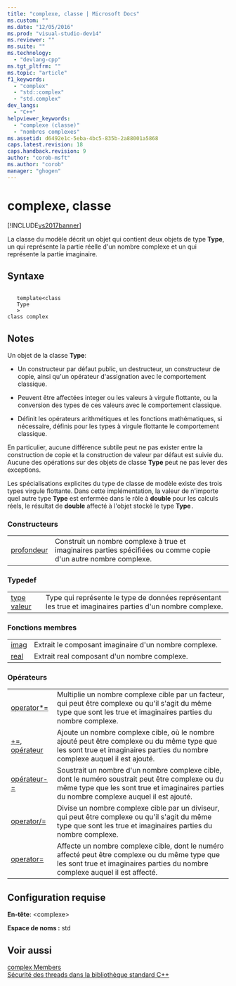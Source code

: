 ```yaml
---
title: "complexe, classe | Microsoft Docs"
ms.custom: ""
ms.date: "12/05/2016"
ms.prod: "visual-studio-dev14"
ms.reviewer: ""
ms.suite: ""
ms.technology: 
  - "devlang-cpp"
ms.tgt_pltfrm: ""
ms.topic: "article"
f1_keywords: 
  - "complex"
  - "std::complex"
  - "std.complex"
dev_langs: 
  - "C++"
helpviewer_keywords: 
  - "complexe (classe)"
  - "nombres complexes"
ms.assetid: d6492e1c-5eba-4bc5-835b-2a88001a5868
caps.latest.revision: 18
caps.handback.revision: 9
author: "corob-msft"
ms.author: "corob"
manager: "ghogen"
---
```

# complexe, classe
[!INCLUDE[vs2017banner](../assembler/inline/includes/vs2017banner.md)]

La classe du modèle décrit un objet qui contient deux objets de type **Type**, un qui représente la partie réelle d'un nombre complexe et un qui représente la partie imaginaire.  
  
## Syntaxe  
  
```  
  
   template<class   
   Type  
   >  
class complex  
```  
  
## Notes  
 Un objet de la classe **Type**:  
  
-   Un constructeur par défaut public, un destructeur, un constructeur de copie, ainsi qu'un opérateur d'assignation avec le comportement classique.  
  
-   Peuvent être affectées integer ou les valeurs à virgule flottante, ou la conversion des types de ces valeurs avec le comportement classique.  
  
-   Définit les opérateurs arithmétiques et les fonctions mathématiques, si nécessaire, définis pour les types à virgule flottante le comportement classique.  
  
 En particulier, aucune différence subtile peut ne pas exister entre la construction de copie et la construction de valeur par défaut est suivie du.  Aucune des opérations sur des objets de classe **Type** peut ne pas lever des exceptions.  
  
 Les spécialisations explicites du type de classe de modèle existe des trois types virgule flottante.  Dans cette implémentation, la valeur de n'importe quel autre type **Type** est enfermée dans le rôle à **double** pour les calculs réels, le résultat de **double** affecté à l'objet stocké le type **Type**`.`  
  
### Constructeurs  
  
|||  
|-|-|  
|[profondeur](../Topic/complex::complex.md)|Construit un nombre complexe à true et imaginaires parties spécifiées ou comme copie d'un autre nombre complexe.|  
  
### Typedef  
  
|||  
|-|-|  
|[type valeur](../Topic/complex::value_type.md)|Type qui représente le type de données représentant les true et imaginaires parties d'un nombre complexe.|  
  
### Fonctions membres  
  
|||  
|-|-|  
|[imag](../Topic/complex::imag.md)|Extrait le composant imaginaire d'un nombre complexe.|  
|[real](../Topic/complex::real.md)|Extrait real composant d'un nombre complexe.|  
  
### Opérateurs  
  
|||  
|-|-|  
|[operator\*\=](../Topic/complex::operator*=.md)|Multiplie un nombre complexe cible par un facteur, qui peut être complexe ou qu'il s'agit du même type que sont les true et imaginaires parties du nombre complexe.|  
|[\+\=, opérateur](../Topic/complex::operator+=.md)|Ajoute un nombre complexe cible, où le nombre ajouté peut être complexe ou du même type que les sont true et imaginaires parties du nombre complexe auquel il est ajouté.|  
|[opérateur\-\=](../Topic/complex::operator-=1.md)|Soustrait un nombre d'un nombre complexe cible, dont le numéro soustrait peut être complexe ou du même type que les sont true et imaginaires parties du nombre complexe auquel il est ajouté.|  
|[operator\/\=](../Topic/complex::operator-=2.md)|Divise un nombre complexe cible par un diviseur, qui peut être complexe ou qu'il s'agit du même type que sont les true et imaginaires parties du nombre complexe.|  
|[operator\=](../Topic/complex::operator=.md)|Affecte un nombre complexe cible, dont le numéro affecté peut être complexe ou du même type que les sont true et imaginaires parties du nombre complexe auquel il est affecté.|  
  
## Configuration requise  
 **En\-tête**: \<complexe\>  
  
 **Espace de noms :** std  
  
## Voir aussi  
 [complex Members](http://msdn.microsoft.com/fr-fr/d5c4466c-43a0-4817-aca1-9a5d492dae28)   
 [Sécurité des threads dans la bibliothèque standard C\+\+](../standard-library/thread-safety-in-the-cpp-standard-library.md)
